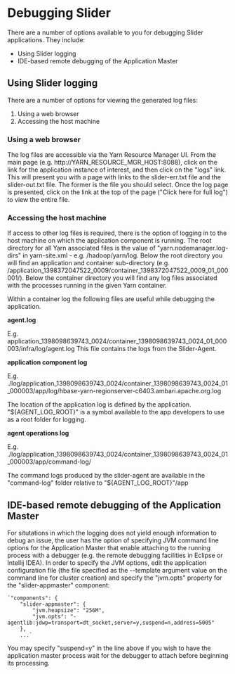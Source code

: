 <!---
   Licensed to the Apache Software Foundation (ASF) under one or more
   contributor license agreements.  See the NOTICE file distributed with
   this work for additional information regarding copyright ownership.
   The ASF licenses this file to You under the Apache License, Version 2.0
   (the "License"); you may not use this file except in compliance with
   the License.  You may obtain a copy of the License at

       http://www.apache.org/licenses/LICENSE-2.0

   Unless required by applicable law or agreed to in writing, software
   distributed under the License is distributed on an "AS IS" BASIS,
   WITHOUT WARRANTIES OR CONDITIONS OF ANY KIND, either express or implied.
   See the License for the specific language governing permissions and
   limitations under the License.
-->

# Debugging Slider
There are a number of options available to you for debugging Slider applications.  They include:

* Using Slider logging
* IDE-based remote debugging of the Application Master

## Using Slider logging
There are a number of options for viewing the generated log files:

1. Using a web browser
2. Accessing the host machine
  
### Using a web browser

The log files are accessible via the Yarn Resource Manager UI.  From the main page (e.g. http://YARN_RESOURCE_MGR_HOST:8088), click on the link for the application instance of interest, and then click on the "logs" link.  This will present you with a page with links to the slider-err.txt file and the slider-out.txt file.  The former is the file you should select.  Once the log page is presented, click on the link at the top of the page ("Click here for full log") to view the entire file.

### Accessing the host machine

If access to other log files is required, there is the option of logging in to the host machine on which the application component is running.  The root directory for all Yarn associated files is the value of "yarn.nodemanager.log-dirs" in yarn-site.xml - e.g. /hadoop/yarn/log.  Below the root directory you will find an application and container sub-directory (e.g. /application_1398372047522_0009/container_1398372047522_0009_01_000001/).  Below the container directory you will find any log files associated with the processes running in the given Yarn container.

Within a container log the following files are useful while debugging the application.

**agent.log** 
  
E.g. application_1398098639743_0024/container_1398098639743_0024_01_000003/infra/log/agent.log
This file contains the logs from the Slider-Agent.

**application component log**

E.g. ./log/application_1398098639743_0024/container_1398098639743_0024_01_000003/app/log/hbase-yarn-regionserver-c6403.ambari.apache.org.log

The location of the application log is defined by the application. "${AGENT_LOG_ROOT}" is a symbol available to the app developers to use as a root folder for logging.

**agent operations log**

E.g. ./log/application_1398098639743_0024/container_1398098639743_0024_01_000003/app/command-log/

The command logs produced by the slider-agent are available in the "command-log" folder relative to "${AGENT_LOG_ROOT}"/app


## IDE-based remote debugging of the Application Master

For situtations in which the logging does not yield enough information to debug an issue, the user has the option of specifying JVM command line options for the Application Master that enable attaching to the running process with a debugger (e.g. the remote debugging facilities in Eclipse or Intellij IDEA).  In order to specify the JVM options, edit the application configuration file (the file specified as the --template argument value on the command line for cluster creation) and specify the "jvm.opts" property for the "slider-appmaster" component:

	`"components": {
    	"slider-appmaster": {
      		"jvm.heapsize": "256M",
      		"jvm.opts": "-agentlib:jdwp=transport=dt_socket,server=y,suspend=n,address=5005"
    	},
 		...`
 		
You may specify "suspend=y" in the line above if you wish to have the application master process wait for the debugger to attach before beginning its processing.
